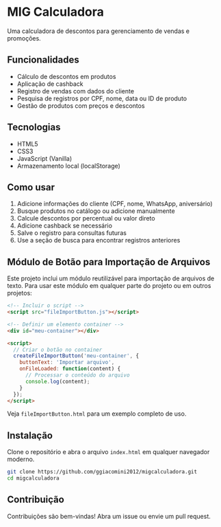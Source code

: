# MIG Calculadora

Uma calculadora de descontos para gerenciamento de vendas e promoções.

## Funcionalidades

- Cálculo de descontos em produtos
- Aplicação de cashback
- Registro de vendas com dados do cliente
- Pesquisa de registros por CPF, nome, data ou ID de produto
- Gestão de produtos com preços e descontos

## Tecnologias

- HTML5
- CSS3
- JavaScript (Vanilla)
- Armazenamento local (localStorage)

## Como usar

1. Adicione informações do cliente (CPF, nome, WhatsApp, aniversário)
2. Busque produtos no catálogo ou adicione manualmente
3. Calcule descontos por percentual ou valor direto
4. Adicione cashback se necessário
5. Salve o registro para consultas futuras
6. Use a seção de busca para encontrar registros anteriores

## Módulo de Botão para Importação de Arquivos

Este projeto inclui um módulo reutilizável para importação de arquivos de texto. Para usar este módulo em qualquer parte do projeto ou em outros projetos:

```html
<!-- Incluir o script -->
<script src="fileImportButton.js"></script>

<!-- Definir um elemento container -->
<div id="meu-container"></div>

<script>
  // Criar o botão no container
  createFileImportButton('meu-container', {
    buttonText: 'Importar arquivo',
    onFileLoaded: function(content) {
      // Processar o conteúdo do arquivo
      console.log(content);
    }
  });
</script>
```

Veja `fileImportButton.html` para um exemplo completo de uso.

## Instalação

Clone o repositório e abra o arquivo `index.html` em qualquer navegador moderno.

```bash
git clone https://github.com/ggiacomini2012/migcalculadora.git
cd migcalculadora
```

## Contribuição

Contribuições são bem-vindas! Abra um issue ou envie um pull request.
